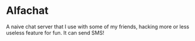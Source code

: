# Alfachat
A naive chat server that I use with some of my friends, hacking more or less useless feature for fun. It can send SMS!
